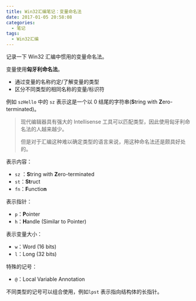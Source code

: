```yaml
---
title: Win32汇编笔记：变量命名法
date: 2017-01-05 20:58:08
categories:
  - 笔记
tags:
  - Win32汇编
---
```


记录一下 Win32 汇编中惯用的变量命名法。

变量使用**匈牙利命名法**。

+ 通过变量的名称约定/了解变量的类型
+ 区分不同类型的相同名称的变量/标识符

例如 `szHello` 中的 `sz` 表示这是一个以 0 结尾的字符串(**S**tring with **Z**ero-terminated)。

> 现代编辑器具有强大的 Intellisense 工具可以匹配类型，因此使用匈牙利命名法的人越来越少。
>
> 但是对于汇编这种难以确定类型的语言来说，用这种命名法还是颇具好处的。

<!--more-->

表示内容：

+ `sz` ：**S**tring with **Z**ero-terminated
+ `st`：**St**ruct
+ `fn`：**F**unctio**n**

表示指针：

+ `p`：**P**ointer
+ `h`：**H**andle (Similar to Pointer)

表示变量大小：

+ `w`：Word (16 bits)
+ `l`：Long (32 bits)

特殊的记号：

+ `@`：Local Variable Annotation

不同类型的记号可以组合使用，例如`lpst` 表示指向结构体的长指针。